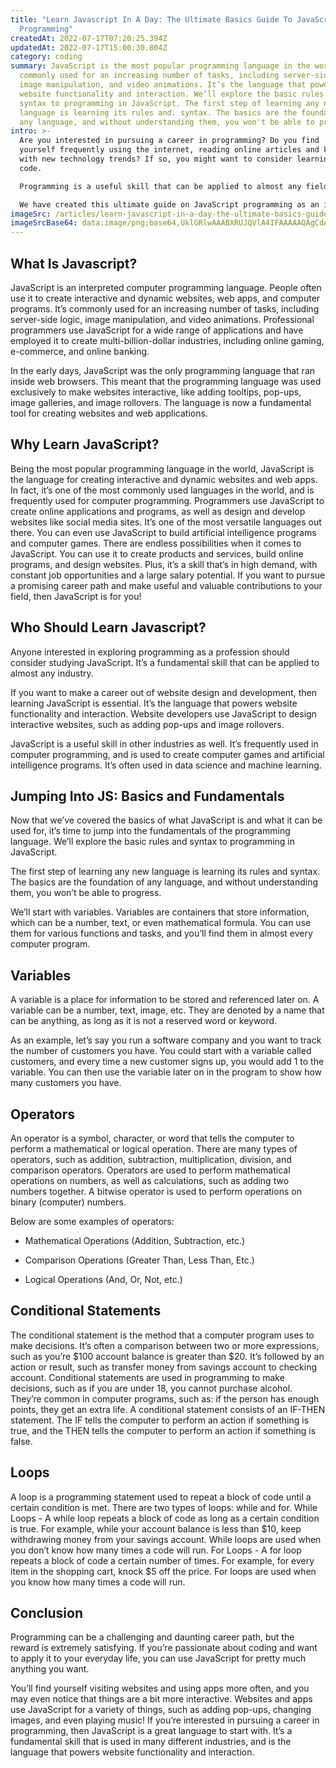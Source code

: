 ```yaml
---
title: "Learn Javascript In A Day: The Ultimate Basics Guide To JavaScript
  Programming"
createdAt: 2022-07-17T07:20:25.394Z
updatedAt: 2022-07-17T15:00:30.804Z
category: coding
summary: JavaScript is the most popular programming language in the world. It's
  commonly used for an increasing number of tasks, including server-side logic,
  image manipulation, and video animations. It’s the language that powers
  website functionality and interaction. We’ll explore the basic rules and
  syntax to programming in JavaScript. The first step of learning any new
  language is learning its rules and. syntax. The basics are the foundation of
  any language, and without understanding them, you won't be able to progress.
intro: >-
  Are you interested in pursuing a career in programming? Do you find
  yourself frequently using the internet, reading online articles and keeping up
  with new technology trends? If so, you might want to consider learning how to
  code. 

  Programming is a useful skill that can be applied to almost any field or industry. Whether you’re interested in making video games, developing websites or being an artificial intelligence programmer, knowing how to program can open lots of doors for your future career.

  We have created this ultimate guide on JavaScript programming as an introduction to coding and get you started with this exciting and challenging profession. From basic principles and syntax rules to intermediate topics and advanced concepts, we cover everything about JS programming that will help you excel at it.
imageSrc: /articles/learn-javascript-in-a-day-the-ultimate-basics-guide-to-javascript-programming.png
imageSrcBase64: data:image/png;base64,UklGRlwAAABXRUJQVlA4IFAAAAAQAgCdASoKAAoAAUAmJZwC7AaaU80VOOnMAP79i/7qCpvb/Un2LR6TIPe8gWP+ziCKaAt79+kQcMSfj4HQT1DksKCVjomEp6gcMIeiwRAAAA==
---
```


## What Is Javascript?

JavaScript is an interpreted computer programming language. People often use it to create interactive and dynamic websites, web apps, and computer programs. It’s commonly used for an increasing number of tasks, including server-side logic, image manipulation, and video animations. Professional programmers use JavaScript for a wide range of applications and have employed it to create multi-billion-dollar industries, including online gaming, e-commerce, and online banking.

In the early days, JavaScript was the only programming language that ran inside web browsers. This meant that the programming language was used exclusively to make websites interactive, like adding tooltips, pop-ups, image galleries, and image rollovers. The language is now a fundamental tool for creating websites and web applications.

## Why Learn JavaScript?

Being the most popular programming language in the world, JavaScript is the language for creating interactive and dynamic websites and web apps. In fact, it’s one of the most commonly used languages in the world, and is frequently used for computer programming. 
Programmers use JavaScript to create online applications and programs, as well as design and develop websites like social media sites. It’s one of the most versatile languages out there. You can even use JavaScript to build artificial intelligence programs and computer games.
There are endless possibilities when it comes to JavaScript. You can use it to create products and services, build online programs, and design websites. Plus, it’s a skill that’s in high demand, with constant job opportunities and a large salary potential. If you want to pursue a promising career path and make useful and valuable contributions to your field, then JavaScript is for you!

## Who Should Learn Javascript?

Anyone interested in exploring programming as a profession should consider studying JavaScript. It’s a fundamental skill that can be applied to almost any industry.

If you want to make a career out of website design and development, then learning JavaScript is essential. It’s the language that powers website functionality and interaction. Website developers use JavaScript to design interactive websites, such as adding pop-ups and image rollovers.

JavaScript is a useful skill in other industries as well. It’s frequently used in computer programming, and is used to create computer games and artificial intelligence programs. It’s often used in data science and machine learning.

## Jumping Into JS: Basics and Fundamentals

Now that we’ve covered the basics of what JavaScript is and what it can be used for, it’s time to jump into the fundamentals of the programming language. We’ll explore the basic rules and syntax to programming in JavaScript.

The first step of learning any new language is learning its rules and syntax. The basics are the foundation of any language, and without understanding them, you won’t be able to progress.

We’ll start with variables. Variables are containers that store information, which can be a number, text, or even mathematical formula. You can use them for various functions and tasks, and you’ll find them in almost every computer program.

## Variables

A variable is a place for information to be stored and referenced later on. A variable can be a number, text, image, etc. They are denoted by a name that can be anything, as long as it is not a reserved word or keyword.

As an example, let’s say you run a software company and you want to track the number of customers you have. You could start with a variable called customers, and every time a new customer signs up, you would add 1 to the variable. You can then use the variable later on in the program to show how many customers you have.

## Operators

An operator is a symbol, character, or word that tells the computer to perform a mathematical or logical operation. There are many types of operators, such as addition, subtraction, multiplication, division, and comparison operators.
Operators are used to perform mathematical operations on numbers, as well as calculations, such as adding two numbers together. A bitwise operator is used to perform operations on binary (computer) numbers.

Below are some examples of operators:

- Mathematical Operations (Addition, Subtraction, etc.)

- Comparison Operations (Greater Than, Less Than, Etc.)

- Logical Operations (And, Or, Not, etc.)

## Conditional Statements

The conditional statement is the method that a computer program uses to make decisions. It’s often a comparison between two or more expressions, such as you’re $100 account balance is greater than $20. It’s followed by an action or result, such as transfer money from savings account to checking account.
Conditional statements are used in programming to make decisions, such as if you are under 18, you cannot purchase alcohol. They’re common in computer programs, such as: if the person has enough points, they get an extra life.
A conditional statement consists of an IF-THEN statement. The IF tells the computer to perform an action if something is true, and the THEN tells the computer to perform an action if something is false.

## Loops

A loop is a programming statement used to repeat a block of code until a certain condition is met. There are two types of loops: while and for.
While Loops - A while loop repeats a block of code as long as a certain condition is true. For example, while your account balance is less than $10, keep withdrawing money from your savings account.
While loops are used when you don’t know how many times a code will run.
For Loops - A for loop repeats a block of code a certain number of times. For example, for every item in the shopping cart, knock $5 off the price.
For loops are used when you know how many times a code will run.

## Conclusion

Programming can be a challenging and daunting career path, but the reward is extremely satisfying. If you’re passionate about coding and want to apply it to your everyday life, you can use JavaScript for pretty much anything you want.

You’ll find yourself visiting websites and using apps more often, and you may even notice that things are a bit more interactive. Websites and apps use JavaScript for a variety of things, such as adding pop-ups, changing images, and even playing music!
If you’re interested in pursuing a career in programming, then JavaScript is a great language to start with. It’s a fundamental skill that is used in many different industries, and is the language that powers website functionality and interaction.
